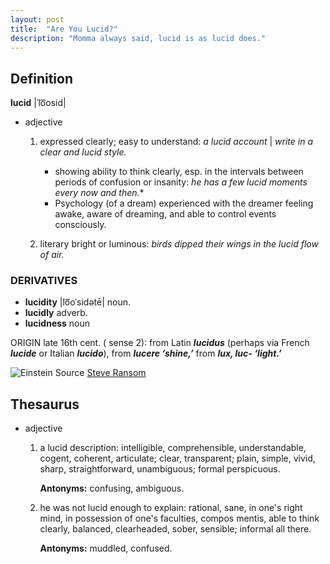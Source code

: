 ```yaml
---
layout: post
title:  "Are You Lucid?"
description: "Momma always said, lucid is as lucid does."
---
```


## Definition

**lucid** \|ˈlo͞osid\|

- adjective
    1.  expressed clearly; easy to understand: *a lucid account* \| *write in a clear and lucid style.*

        - showing ability to think clearly, esp. in the intervals between periods of confusion or insanity: *he has a few lucid moments every now and then.**
        - Psychology (of a dream) experienced with the dreamer feeling awake, aware of dreaming, and able to control events consciously.
    2.  literary bright or luminous: *birds dipped their wings in the lucid flow of air.*

### DERIVATIVES

- **lucidity** \|lo͞oˈsidətē\| noun.
- **lucidly** adverb.
- **lucidness** noun

ORIGIN late 16th cent. ( sense 2): from Latin ***lucidus*** (perhaps via French ***lucide*** or Italian ***lucido***), from ***lucere ‘shine,’*** from ***lux, luc- ‘light.’***

![Einstein](http://farm3.staticflickr.com/2222/5811447011_c7e83cbd5e.jpg)
Source [Steve Ransom](http://flic.kr/p/9RxbJg)

## Thesaurus

- adjective

    1.  a lucid description: intelligible, comprehensible, understandable, cogent, coherent, articulate; clear, transparent; plain, simple, vivid, sharp, straightforward, unambiguous; formal perspicuous.

        **Antonyms:** confusing, ambiguous.

    2.  he was not lucid enough to explain: rational, sane, in one's right mind, in possession of one's faculties, compos mentis, able to think clearly, balanced, clearheaded, sober, sensible; informal all there.

        **Antonyms:** muddled, confused.
